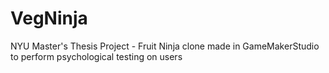 # VegNinja
NYU Master's Thesis Project - Fruit Ninja clone made in GameMakerStudio to perform psychological testing on users
